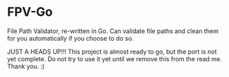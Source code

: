 # FPV-Go
File Path Validator, re-written in Go. Can validate file paths and clean them for you automatically if you choose to do so.

JUST A HEADS UP!!! 
This project is almost ready to go, but the port is not yet complete. Do not try to use it yet until we remove this from the read me. Thank you. :) 
